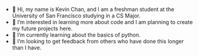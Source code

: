 - 👋 Hi, my name is Kevin Chan, and I am a freshman student at the University of San Francisco studying in a CS Major.
- 👀 I’m interested in learning more about code and I am planning to create my future projects here.
- 🌱 I’m currently learning about the basics of python.
- 💞️ I’m looking to get feedback from others who have done this longer than I have.

<!---
knccode/knccode is a ✨ special ✨ repository because its `README.md` (this file) appears on your GitHub profile.
You can click the Preview link to take a look at your changes.
--->
